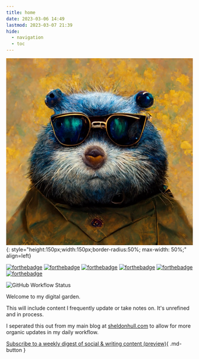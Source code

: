 ```yaml
---
title: home
date: 2023-03-06 14:49
lastmod: 2023-03-07 21:39
hide:
  - navigation
  - toc
---
```


![avatar](assets/images/sheldon-avatar.jpg){: style="height:150px;width:150px;border-radius:50%; max-width: 50%;" align=left}

[![forthebadge](https://forthebadge.com/images/badges/gluten-free.svg)](https://forthebadge.com)
[![forthebadge](https://forthebadge.com/images/badges/60-percent-of-the-time-works-every-time.svg)](https://forthebadge.com)
[![forthebadge](https://forthebadge.com/images/badges/made-with-go.svg)](https://forthebadge.com)
[![forthebadge](https://forthebadge.com/images/badges/not-a-bug-a-feature.svg)](https://forthebadge.com)
[![forthebadge](https://forthebadge.com/images/badges/works-on-my-machine.svg)](https://forthebadge.com)
[![forthebadge](https://forthebadge.com/images/badges/you-didnt-ask-for-this.svg)](https://forthebadge.com)

![GitHub Workflow Status](https://img.shields.io/github/actions/workflow/status/sheldonhull/digital-garden/mkdocs-publish.yml?style=for-the-badge)

Welcome to my digital garden.

This will include content I frequently update or take notes on.
It's unrefined and in process.

I seperated this out from my main blog at [sheldonhull.com](https://www.sheldonhull.com) to allow for more organic updates in my daily workflow.

[Subscribe to a weekly digest of social & writing content (preview)](https://app.mailbrew.com/sheldonhull/sheldonhullcom-Ce52fHROTfCr){ .md-button }